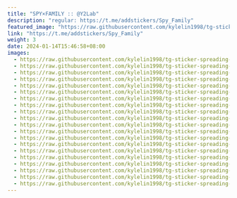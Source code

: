 ```yaml
---
title: "SPY×FAMILY :: @Y2Lab"
description: "regular: https://t.me/addstickers/Spy_Family"
featured_image: "https://raw.githubusercontent.com/kylelin1998/tg-sticker-spreading-worldwide-images/main/img/e260b12e-fcd2-43ac-9496-015d586333d4.jpg"
link: "https://t.me/addstickers/Spy_Family"
weight: 3
date: 2024-01-14T15:46:58+08:00
images:
  - https://raw.githubusercontent.com/kylelin1998/tg-sticker-spreading-worldwide-images/main/img/e260b12e-fcd2-43ac-9496-015d586333d4.jpg
  - https://raw.githubusercontent.com/kylelin1998/tg-sticker-spreading-worldwide-images/main/img/964359d5-0b22-4fd7-9823-65ec48047df6.jpg
  - https://raw.githubusercontent.com/kylelin1998/tg-sticker-spreading-worldwide-images/main/img/6f9e9df4-c704-4bb8-ab20-e0e19c6675a6.jpg
  - https://raw.githubusercontent.com/kylelin1998/tg-sticker-spreading-worldwide-images/main/img/d946884d-2072-457c-910e-0b782035131f.jpg
  - https://raw.githubusercontent.com/kylelin1998/tg-sticker-spreading-worldwide-images/main/img/82233583-5ef0-42d4-9a6e-89c556d63611.jpg
  - https://raw.githubusercontent.com/kylelin1998/tg-sticker-spreading-worldwide-images/main/img/572f448c-12cb-47ff-ae04-14c3987950ac.jpg
  - https://raw.githubusercontent.com/kylelin1998/tg-sticker-spreading-worldwide-images/main/img/551064a1-eccd-43ea-81a7-6970b35ac914.jpg
  - https://raw.githubusercontent.com/kylelin1998/tg-sticker-spreading-worldwide-images/main/img/ef3a6995-734b-4260-9f1c-0e680ea6f210.jpg
  - https://raw.githubusercontent.com/kylelin1998/tg-sticker-spreading-worldwide-images/main/img/6c1d740a-996c-4922-9225-48c647e04c71.jpg
  - https://raw.githubusercontent.com/kylelin1998/tg-sticker-spreading-worldwide-images/main/img/ed6fb4b0-2c08-4c25-b4a8-385cfbc08353.jpg
  - https://raw.githubusercontent.com/kylelin1998/tg-sticker-spreading-worldwide-images/main/img/5791a2d9-6d70-49b2-8a42-2259c755f1d9.jpg
  - https://raw.githubusercontent.com/kylelin1998/tg-sticker-spreading-worldwide-images/main/img/06643630-62ee-4852-9003-5b05866b1fec.jpg
  - https://raw.githubusercontent.com/kylelin1998/tg-sticker-spreading-worldwide-images/main/img/e853cebe-0f20-45d7-a151-8af1eb847173.jpg
  - https://raw.githubusercontent.com/kylelin1998/tg-sticker-spreading-worldwide-images/main/img/60f10e65-3534-41bd-94a2-407e7b3e85c2.jpg
  - https://raw.githubusercontent.com/kylelin1998/tg-sticker-spreading-worldwide-images/main/img/67a6c069-8ac3-4093-a4ec-55b30763a9c4.jpg
  - https://raw.githubusercontent.com/kylelin1998/tg-sticker-spreading-worldwide-images/main/img/f2f099b6-8c47-4be5-a25f-219bdd6ac386.jpg
  - https://raw.githubusercontent.com/kylelin1998/tg-sticker-spreading-worldwide-images/main/img/51c239f9-8ce2-491f-921d-e6cef115428d.jpg
  - https://raw.githubusercontent.com/kylelin1998/tg-sticker-spreading-worldwide-images/main/img/d558aabc-6825-41f5-b698-f8ab67034b0f.jpg
  - https://raw.githubusercontent.com/kylelin1998/tg-sticker-spreading-worldwide-images/main/img/770d56c3-095a-4aa3-9689-65289d21d2d7.jpg
  - https://raw.githubusercontent.com/kylelin1998/tg-sticker-spreading-worldwide-images/main/img/2df99165-0782-45bf-b1c3-6c7771b4eda4.jpg
---
```


